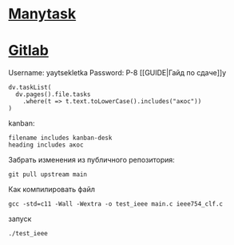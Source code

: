 # [Manytask](https://manytask.carzil.ru/mipt-os-basic-2025/)
# [Gitlab](https://gitlab.carzil.ru/mipt-os-basic-2025-autumn/yaytsekletka)
Username: yaytsekletka 
Password: P-8
[[GUIDE|Гайд по сдаче]]у
```dataviewjs
dv.taskList(
  dv.pages().file.tasks
    .where(t => t.text.toLowerCase().includes("акос"))
)
```
kanban:
```tasks
filename includes kanban-desk
heading includes акос

```

Забрать изменения из публичного репозитория:
```
git pull upstream main
```

Как компилировать файл
```
gcc -std=c11 -Wall -Wextra -o test_ieee main.c ieee754_clf.c
```
запуск
```
./test_ieee
```
